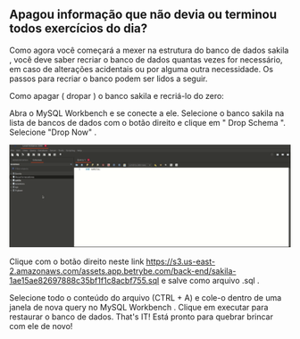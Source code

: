 ## Apagou informação que não devia ou terminou todos exercícios do dia?

Como agora você começará a mexer na estrutura do banco de dados sakila , você deve saber recriar o banco de dados quantas vezes for necessário, em caso de alterações acidentais ou por alguma outra necessidade. Os passos para recriar o banco podem ser lidos a seguir.

Como apagar ( dropar ) o banco sakila e recriá-lo do zero:

Abra o MySQL Workbench e se conecte a ele.
Selecione o banco sakila na lista de bancos de dados com o botão direito e clique em " Drop Schema ".
Selecione "Drop Now" .

<img src="workbench_drop_sakila.gif" />

Clique com o botão direito neste link https://s3.us-east-2.amazonaws.com/assets.app.betrybe.com/back-end/sakila-1ae15ae82697888c35bf1f1c8acbf755.sql e salve como arquivo .sql .

Selecione todo o conteúdo do arquivo (CTRL + A) e cole-o dentro de uma janela de nova query no MySQL Workbench .
Clique em executar para restaurar o banco de dados.
That's IT! Está pronto para quebrar brincar com ele de novo!
